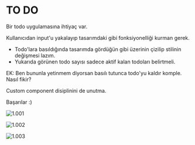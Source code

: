 # TO DO
 
Bir todo uygulamasına ihtiyaç var. 

Kullanıcıdan input'u yakalayıp tasarımdaki gibi fonksiyonelliği kurman gerek.

- Todo'lara basıldığında tasarımda gördüğün gibi üzerinin çizilip stilinin değişmesi lazım.
- Yukarıda görünen todo sayısı sadece aktif kalan todoları belirtmeli.


EK: Ben bununla yetinmem diyorsan basılı tutunca todo'yu kaldır komple. Nasıl fikir?

Custom component disiplinini de unutma.

Başarılar :)

![1.001](https://github.com/Kodluyoruz/taskforce/blob/main/react-native/odev_1/figures/todo_1.png)

![1.002](https://github.com/Kodluyoruz/taskforce/blob/main/react-native/odev_1/figures/todo_2.png)

![1.003](https://github.com/Kodluyoruz/taskforce/blob/main/react-native/odev_1/figures/todo_3.png)

